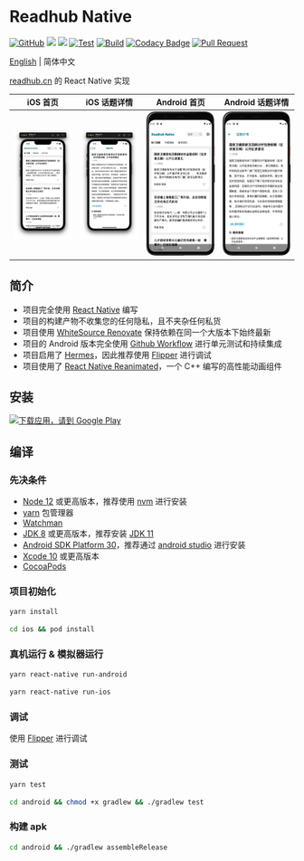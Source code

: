 # Readhub Native

[![GitHub](https://img.shields.io/github/license/shensven/Readhubn)](./LICENSE)
[![](https://img.shields.io/github/package-json/dependency-version/shensven/Readhubn/react)](./package.json)
[![](https://img.shields.io/github/package-json/dependency-version/shensven/Readhubn/react-native)](./package.json)
[![Test](https://github.com/shensven/Readhubn/actions/workflows/next.yml/badge.svg?branch=next)](https://github.com/shensven/Readhubn/actions/workflows/next.yml)
[![Build](https://github.com/shensven/Readhubn/actions/workflows/main.yml/badge.svg?branch=main)](https://github.com/shensven/Readhubn/actions/workflows/main.yml)
[![Codacy Badge](https://api.codacy.com/project/badge/Grade/dbb74998402143fabf05c354f0984b32)](https://app.codacy.com/gh/shensven/Readhubn?utm_source=github.com&utm_medium=referral&utm_content=shensven/Readhubn&utm_campaign=Badge_Grade_Settings)
[![Pull Request](https://img.shields.io/badge/pull%20request-welcome-brightgreen)](https://github.com/shensven/Readhubn/pulls)

[English](./README.md) | 简体中文

[readhub.cn](https://readhub.cn) 的 React Native 实现

|                         iOS 首页                         |                       iOS 话题详情                       |                       Android 首页                       |                     Android 话题详情                     |
| :------------------------------------------------------: | :------------------------------------------------------: | :------------------------------------------------------: | :------------------------------------------------------: |
| ![Screenshot 1](src/assets/Screenshots/screenshot-1.png) | ![Screenshot 2](src/assets/Screenshots/screenshot-2.png) | ![Screenshot 4](src/assets/Screenshots/screenshot-4.png) | ![Screenshot 5](src/assets/Screenshots/screenshot-5.png) |

## 简介

- 项目完全使用 [React Native](https://reactnative.dev) 编写
- 项目的构建产物不收集您的任何隐私，且不夹杂任何私货
- 项目使用 [WhiteSource Renovate](https://www.whitesourcesoftware.com/free-developer-tools/renovate) 保持依赖在同一个大版本下始终最新
- 项目的 Android 版本完全使用 [Github Workflow](https://github.com/shensven/Readhubn/actions) 进行单元测试和持续集成
- 项目启用了 [Hermes](https://hermesengine.dev)，因此推荐使用 [Flipper](https://fbflipper.com) 进行调试
- 项目使用了 [React Native Reanimated](https://docs.swmansion.com/react-native-reanimated)，一个 C++ 编写的高性能动画组件

## 安装

<a href='https://play.google.com/store/apps/details?id=com.shensven.readhubn'><img width="153" alt='下载应用，请到 Google Play' src='https://play.google.com/intl/en_us/badges/static/images/badges/zh-cn_badge_web_generic.png'/></a>

## 编译

### 先决条件

- [Node 12](https://nodejs.org) 或更高版本，推荐使用 [nvm](https://github.com/nvm-sh/nvm) 进行安装
- [yarn](https://yarnpkg.com/getting-started/install) 包管理器
- [Watchman](https://formulae.brew.sh/formula/watchman)
- [JDK 8](https://formulae.brew.sh/formula/openjdk@8) 或更高版本，推荐安装 [JDK 11](https://formulae.brew.sh/formula/openjdk@11)
- [Android SDK Platform 30](https://developer.android.com/studio/releases/platforms)，推荐通过 [android studio](https://developer.android.com/studio) 进行安装
- [Xcode 10](https://developer.apple.com/xcode/resources) 或更高版本
- [CocoaPods](https://guides.cocoapods.org/using/getting-started.html)

### 项目初始化

```sh
yarn install
```

```sh
cd ios && pod install
```

### 真机运行 & 模拟器运行

```sh
yarn react-native run-android
```

```sh
yarn react-native run-ios
```

### 调试

使用 [Flipper](https://fbflipper.com/) 进行调试

### 测试

```sh
yarn test
```

```sh
cd android && chmod +x gradlew && ./gradlew test
```

### 构建 apk

```sh
cd android && ./gradlew assembleRelease
```
